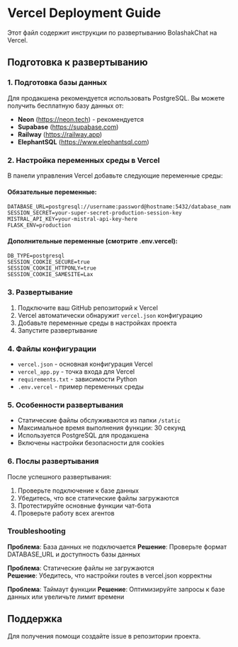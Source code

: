 # Vercel Deployment Guide

Этот файл содержит инструкции по развертыванию BolashakChat на Vercel.

## Подготовка к развертыванию

### 1. Подготовка базы данных

Для продакшена рекомендуется использовать PostgreSQL. Вы можете получить бесплатную базу данных от:

- **Neon** (https://neon.tech) - рекомендуется
- **Supabase** (https://supabase.com)
- **Railway** (https://railway.app)
- **ElephantSQL** (https://www.elephantsql.com)

### 2. Настройка переменных среды в Vercel

В панели управления Vercel добавьте следующие переменные среды:

#### Обязательные переменные:
```
DATABASE_URL=postgresql://username:password@hostname:5432/database_name
SESSION_SECRET=your-super-secret-production-session-key
MISTRAL_API_KEY=your-mistral-api-key-here
FLASK_ENV=production
```

#### Дополнительные переменные (смотрите .env.vercel):
```
DB_TYPE=postgresql
SESSION_COOKIE_SECURE=true
SESSION_COOKIE_HTTPONLY=true
SESSION_COOKIE_SAMESITE=Lax
```

### 3. Развертывание

1. Подключите ваш GitHub репозиторий к Vercel
2. Vercel автоматически обнаружит `vercel.json` конфигурацию
3. Добавьте переменные среды в настройках проекта
4. Запустите развертывание

### 4. Файлы конфигурации

- `vercel.json` - основная конфигурация Vercel
- `vercel_app.py` - точка входа для Vercel
- `requirements.txt` - зависимости Python
- `.env.vercel` - пример переменных среды

### 5. Особенности развертывания

- Статические файлы обслуживаются из папки `/static`
- Максимальное время выполнения функции: 30 секунд
- Используется PostgreSQL для продакшена
- Включены настройки безопасности для cookies

### 6. Послы развертывания

После успешного развертывания:
1. Проверьте подключение к базе данных
2. Убедитесь, что все статические файлы загружаются
3. Протестируйте основные функции чат-бота
4. Проверьте работу всех агентов

### Troubleshooting

**Проблема**: База данных не подключается
**Решение**: Проверьте формат DATABASE_URL и доступность базы данных

**Проблема**: Статические файлы не загружаются  
**Решение**: Убедитесь, что настройки routes в vercel.json корректны

**Проблема**: Таймаут функции
**Решение**: Оптимизируйте запросы к базе данных или увеличьте лимит времени

## Поддержка

Для получения помощи создайте issue в репозитории проекта.